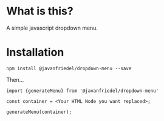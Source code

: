 # What is this?

A simple javascript dropdown menu.

# Installation

`npm install @javanfriedel/dropdown-menu --save`

Then...

```
import {generateMenu} from '@javanfriedel/dropdown-menu'

const container = <Your HTML Node you want replaced>;

generateMenu(container);

```
